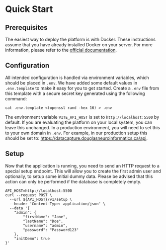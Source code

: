 # Quick Start

## Prerequisites

The easiest way to deploy the platform is with Docker. These instructions assume that you have already installed Docker on your server. For more information, please refer to the [official documentation](https://docs.docker.com/).

## Configuration

All intended configuration is handled via environment variables, which should be placed in `.env`. We have added some default values in `.env.template` to make it easy for you to get started. Create a `.env` file from this template with a secure secret key generated using the following command:

```
cat .env.template <(openssl rand -hex 16) > .env
```

The environment variable `VITE_API_HOST` is set to `http://localhost:5500` by default. If you are evaluating the platform on your local system, you can leave this unchanged. In a production environment, you will need to set this to your own domain in `.env`. For example, in our production setup this should be set to: https://datacapture.douglasneuroinformatics.ca/api.

## Setup

Now that the application is running, you need to send an HTTP request to a special setup endpoint. This will allow you to create the first admin user and optionally, to setup some initial dummy data. Please be advised that this action can only be performed if the database is completely empty. 

```shell
API_HOST=http://localhost:5500
curl --request POST \
  --url ${API_HOST}/v1/setup \
  --header 'Content-Type: application/json' \
  --data '{
    "admin": {
        "firstName": "Jane",
        "lastName": "Doe",
        "username": "admin",
        "password": "Password123"
    },
    "initDemo": true
}'
```
